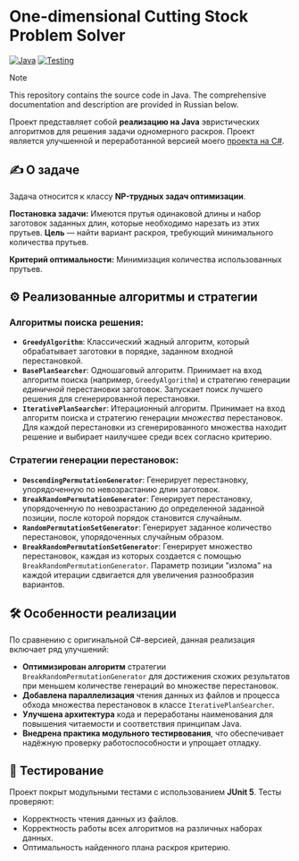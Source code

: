 # One-dimensional Cutting Stock Problem Solver

[![Java](https://img.shields.io/badge/Java-24-orange?logo=openjdk)](https://openjdk.org/)
[![Testing](https://img.shields.io/badge/JUnit-5-green?logo=junit5)](https://junit.org/junit5/)

> [!NOTE]
> This repository contains the source code in Java. The comprehensive documentation and description are provided in Russian below.

Проект представляет собой **реализацию на Java** эвристических алгоритмов для решения задачи одномерного раскроя. Проект является улучшенной и переработанной версией моего [проекта на C#](https://github.com/prosto-vorobey/one-dimensional-cutting-csharp).

## ✍ О задаче

Задача относится к классу **NP-трудных задач оптимизации**.

**Постановка задачи:** Имеются прутья одинаковой длины и набор заготовок заданных длин, которые необходимо нарезать из этих прутьев. **Цель** — найти вариант раскроя, требующий минимального количества прутьев.

**Критерий оптимальности:** Минимизация количества использованных прутьев.

## ⚙️ Реализованные алгоритмы и стратегии

### Алгоритмы поиска решения:
*   **`GreedyAlgorithm`**: Классический жадный алгоритм, который обрабатывает заготовки в порядке, заданном входной перестановкой.
*   **`BasePlanSearcher`**: Одношаговый алгоритм. Принимает на вход алгоритм поиска (например, `GreedyAlgorithm`) и стратегию генерации *единичной* перестановки заготовок. Запускает поиск лучшего решения для сгенерированной перестановки.
*   **`IterativePlanSearcher`**: Итерационный алгоритм. Принимает на вход алгоритм поиска и стратегию генерации *множества* перестановок. Для каждой перестановки из сгенерированного множества находит решение и выбирает наилучшее среди всех согласно критерию.

### Стратегии генерации перестановок:
*   **`DescendingPermutationGenerator`**: Генерирует перестановку, упорядоченную по невозрастанию длин заготовок.
*   **`BreakRandomPermutationGenerator`**: Генерирует перестановку, упорядоченную по невозрастанию до определенной заданной позиции, после которой порядок становится случайным.
*   **`RandomPermutationSetGenerator`**: Генерирует заданное количество перестановок, упорядоченных случайным образом.
*   **`BreakRandomPermutationSetGenerator`**: Генерирует множество перестановок, каждая из которых создается с помощью `BreakRandomPermutationGenerator`. Параметр позиции "излома" на каждой итерации сдвигается для увеличения разнообразия вариантов.

## 🛠 Особенности реализации

По сравнению с оригинальной C#-версией, данная реализация включает ряд улучшений:
*   **Оптимизирован алгоритм** стратегии `BreakRandomPermutationGenerator` для достижения схожих результатов при меньшем количестве генераций во множестве перестановок.
*   **Добавлена параллелизация** чтения данных из файлов и процесса обхода множества перестановок в классе `IterativePlanSearcher`.
*   **Улучшена архитектура** кода и переработаны наименования для повышения читаемости и соответствия принципам Java.
*   **Внедрена практика модульного тестирвования**, что обеспечивает надёжную проверку работоспособности и упрощает отладку.

## 🧪 Тестирование

Проект покрыт модульными тестами с использованием **JUnit 5**. Тесты проверяют:
*   Корректность чтения данных из файлов.
*   Корректность работы всех алгоритмов на различных наборах данных.
*   Оптимальность найденного плана раскроя критерию.
